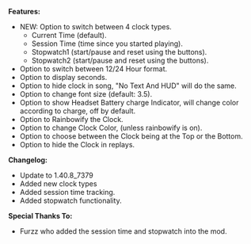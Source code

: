 **Features:**
- NEW: Option to switch between 4 clock types.
  - Current Time (default).
  - Session Time (time since you started playing).
  - Stopwatch1 (start/pause and reset using the buttons).
  - Stopwatch2 (start/pause and reset using the buttons).
- Option to switch between 12/24 Hour format.
- Option to display seconds.
- Option to hide clock in song, "No Text And HUD" will do the same.
- Option to change font size (default: 3.5).
- Option to show Headset Battery charge Indicator, will change color according to charge, off by default.
- Option to Rainbowify the Clock.
- Option to change Clock Color, (unless rainbowify is on).
- Option to choose between the Clock being at the Top or the Bottom.
- Option to hide the Clock in replays.

__**Changelog:**__
- Update to 1.40.8_7379
- Added new clock types
- Added session time tracking.
- Added stopwatch functionality.

**Special Thanks To:**
- Furzz who added the session time and stopwatch into the mod.
